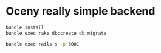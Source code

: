 # Oceny really simple backend

```bash
bundle install
bundle exec rake db:create db:migrate

bundle exec rails s -p 3001
```
